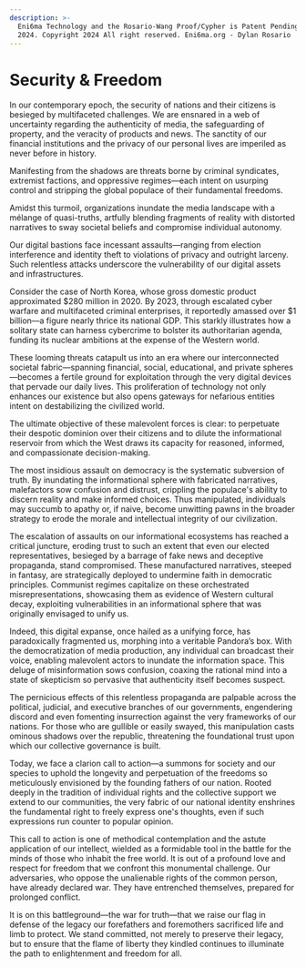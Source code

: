 ```yaml
---
description: >-
  Eni6ma Technology and the Rosario-Wang Proof/Cypher is Patent Pending. USPTO
  2024. Copyright 2024 All right reserved. Eni6ma.org - Dylan Rosario
---
```


# Security & Freedom

In our contemporary epoch, the security of nations and their citizens is besieged by multifaceted challenges. We are ensnared in a web of uncertainty regarding the authenticity of media, the safeguarding of property, and the veracity of products and news. The sanctity of our financial institutions and the privacy of our personal lives are imperiled as never before in history.

Manifesting from the shadows are threats borne by criminal syndicates, extremist factions, and oppressive regimes—each intent on usurping control and stripping the global populace of their fundamental freedoms.

Amidst this turmoil, organizations inundate the media landscape with a mélange of quasi-truths, artfully blending fragments of reality with distorted narratives to sway societal beliefs and compromise individual autonomy.

Our digital bastions face incessant assaults—ranging from election interference and identity theft to violations of privacy and outright larceny. Such relentless attacks underscore the vulnerability of our digital assets and infrastructures.

Consider the case of North Korea, whose gross domestic product approximated $280 million in 2020. By 2023, through escalated cyber warfare and multifaceted criminal enterprises, it reportedly amassed over $1 billion—a figure nearly thrice its national GDP. This starkly illustrates how a solitary state can harness cybercrime to bolster its authoritarian agenda, funding its nuclear ambitions at the expense of the Western world.

These looming threats catapult us into an era where our interconnected societal fabric—spanning financial, social, educational, and private spheres—becomes a fertile ground for exploitation through the very digital devices that pervade our daily lives. This proliferation of technology not only enhances our existence but also opens gateways for nefarious entities intent on destabilizing the civilized world.

The ultimate objective of these malevolent forces is clear: to perpetuate their despotic dominion over their citizens and to dilute the informational reservoir from which the West draws its capacity for reasoned, informed, and compassionate decision-making.

The most insidious assault on democracy is the systematic subversion of truth. By inundating the informational sphere with fabricated narratives, malefactors sow confusion and distrust, crippling the populace's ability to discern reality and make informed choices. Thus manipulated, individuals may succumb to apathy or, if naive, become unwitting pawns in the broader strategy to erode the morale and intellectual integrity of our civilization.

The escalation of assaults on our informational ecosystems has reached a critical juncture, eroding trust to such an extent that even our elected representatives, besieged by a barrage of fake news and deceptive propaganda, stand compromised. These manufactured narratives, steeped in fantasy, are strategically deployed to undermine faith in democratic principles. Communist regimes capitalize on these orchestrated misrepresentations, showcasing them as evidence of Western cultural decay, exploiting vulnerabilities in an informational sphere that was originally envisaged to unify us.

Indeed, this digital expanse, once hailed as a unifying force, has paradoxically fragmented us, morphing into a veritable Pandora’s box. With the democratization of media production, any individual can broadcast their voice, enabling malevolent actors to inundate the information space. This deluge of misinformation sows confusion, coaxing the rational mind into a state of skepticism so pervasive that authenticity itself becomes suspect.

The pernicious effects of this relentless propaganda are palpable across the political, judicial, and executive branches of our governments, engendering discord and even fomenting insurrection against the very frameworks of our nations. For those who are gullible or easily swayed, this manipulation casts ominous shadows over the republic, threatening the foundational trust upon which our collective governance is built.

Today, we face a clarion call to action—a summons for society and our species to uphold the longevity and perpetuation of the freedoms so meticulously envisioned by the founding fathers of our nation. Rooted deeply in the tradition of individual rights and the collective support we extend to our communities, the very fabric of our national identity enshrines the fundamental right to freely express one's thoughts, even if such expressions run counter to popular opinion.

This call to action is one of methodical contemplation and the astute application of our intellect, wielded as a formidable tool in the battle for the minds of those who inhabit the free world. It is out of a profound love and respect for freedom that we confront this monumental challenge. Our adversaries, who oppose the unalienable rights of the common person, have already declared war. They have entrenched themselves, prepared for prolonged conflict.

It is on this battleground—the war for truth—that we raise our flag in defense of the legacy our forefathers and foremothers sacrificed life and limb to protect. We stand committed, not merely to preserve their legacy, but to ensure that the flame of liberty they kindled continues to illuminate the path to enlightenment and freedom for all.

